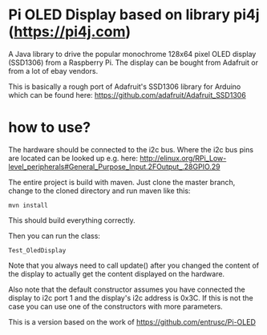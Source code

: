 Pi OLED Display based on library pi4j (https://pi4j.com)
========================================================

A Java library to drive the popular monochrome 128x64 pixel OLED display (SSD1306)
from a Raspberry Pi. The display can be bought from Adafruit or from a lot of ebay
vendors.

This is basically a rough port of Adafruit's SSD1306 library for Arduino which
can be found here: https://github.com/adafruit/Adafruit_SSD1306

how to use?
============

The hardware should be connected to the i2c bus. Where the i2c bus pins
are located can be looked up e.g. here:
http://elinux.org/RPi_Low-level_peripherals#General_Purpose_Input.2FOutput_.28GPIO.29

The entire project is build with maven. Just clone the master branch, change to the cloned directory and run maven like this:

    mvn install

This should build everything correctly.

Then you can run the  class:

    Test_OledDisplay

Note that you always need to call update() after you changed the content of the display
to actually get the content displayed on the hardware.

Also note that the default constructor assumes you have connected the display to
i2c port 1 and the display's i2c address is 0x3C. If this is not the case you
can use one of the constructors with more parameters.

This is a version based on the work of https://github.com/entrusc/Pi-OLED
